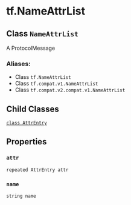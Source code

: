 <div itemscope itemtype="http://developers.google.com/ReferenceObject">
<meta itemprop="name" content="tf.NameAttrList" />
<meta itemprop="path" content="Stable" />
<meta itemprop="property" content="AttrEntry"/>
<meta itemprop="property" content="attr"/>
<meta itemprop="property" content="name"/>
</div>

# tf.NameAttrList

## Class `NameAttrList`

A ProtocolMessage



### Aliases:

* Class `tf.NameAttrList`
* Class `tf.compat.v1.NameAttrList`
* Class `tf.compat.v2.compat.v1.NameAttrList`

<!-- Placeholder for "Used in" -->


## Child Classes
[`class AttrEntry`](../tf/NameAttrList/AttrEntry.md)

## Properties

<h3 id="attr"><code>attr</code></h3>

`repeated AttrEntry attr`


<h3 id="name"><code>name</code></h3>

`string name`




